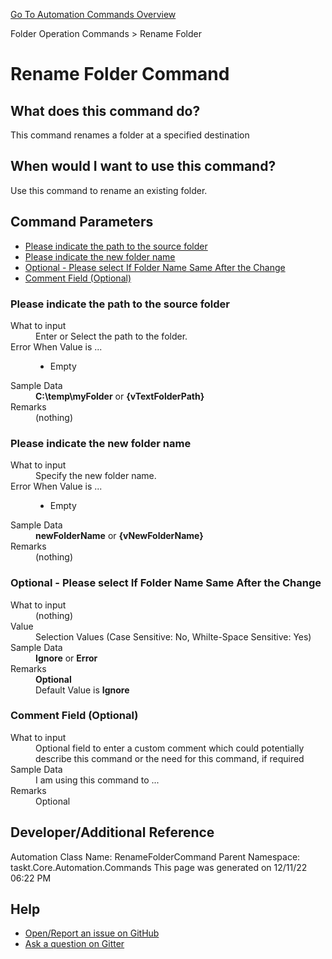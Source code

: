 <!--TITLE: Rename Folder Command -->
<!-- SUBTITLE: a command in the Folder Operation Commands group. -->
[Go To Automation Commands Overview](/automation-commands.md)


Folder Operation Commands &gt; Rename Folder


# Rename Folder Command


## What does this command do?
This command renames a folder at a specified destination


## When would I want to use this command?
Use this command to rename an existing folder.


## Command Parameters
- [Please indicate the path to the source folder](#param_0)
- [Please indicate the new folder name](#param_1)
- [Optional - Please select If Folder Name Same After the Change](#param_2)
- [Comment Field (Optional)](#param_3)


<a id="param_0"></a>
### Please indicate the path to the source folder


<dl>
<dt>What to input</dt><dd>Enter or Select the path to the folder.</dd>
<dt></dt><dd></dd>
<dt>Error When Value is ...</dt><dd><ul>
<li>Empty</li>
</ul></dd><dt>Sample Data</dt><dd><strong>C:\temp\myFolder</strong> or <strong>{vTextFolderPath}</strong></dd>
<dt>Remarks</dt><dd>(nothing)</dd>
</dl>




<a id="param_1"></a>
### Please indicate the new folder name


<dl>
<dt>What to input</dt><dd>Specify the new folder name.</dd>
<dt></dt><dd></dd>
<dt>Error When Value is ...</dt><dd><ul>
<li>Empty</li>
</ul></dd><dt>Sample Data</dt><dd><strong>newFolderName</strong> or <strong>{vNewFolderName}</strong></dd>
<dt>Remarks</dt><dd>(nothing)</dd>
</dl>




<a id="param_2"></a>
### Optional - Please select If Folder Name Same After the Change


<dl>
<dt>What to input</dt><dd>(nothing)</dd>
<dt>Value</dt><dd>Selection Values (Case Sensitive: No, Whilte-Space Sensitive: Yes)</dd>
<dt>Sample Data</dt><dd><strong>Ignore</strong> or <strong>Error</strong></dd>
<dt>Remarks</dt><dd><strong>Optional</strong><br>Default Value is <strong>Ignore</strong></dd>
</dl>




<a id="param_3"></a>
### Comment Field (Optional)


<dl>
<dt>What to input</dt><dd>Optional field to enter a custom comment which could potentially describe this command or the need for this command, if required</dd>
<dt></dt><dd></dd>
<dt>Sample Data</dt><dd>I am using this command to ...</dd>
<dt>Remarks</dt><dd>Optional</dd>
</dl>




## Developer/Additional Reference
Automation Class Name: RenameFolderCommand
Parent Namespace: taskt.Core.Automation.Commands
This page was generated on 12/11/22 06:22 PM


## Help
- [Open/Report an issue on GitHub](https://github.com/saucepleez/taskt/issues/new)
- [Ask a question on Gitter](https://gitter.im/taskt-rpa/Lobby)
